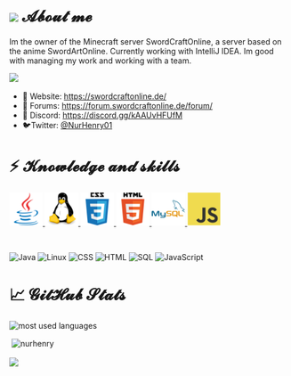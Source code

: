 
# <img height="40" src="https://raw.githubusercontent.com/innng/innng/master/assets/kyubey.gif"/> 𝓐𝓫𝓸𝓾𝓽 𝓶𝓮
Im the owner of the Minecraft server SwordCraftOnline, a server based on the anime SwordArtOnline. Currently working with IntelliJ IDEA. Im good with managing my work and working with a team.

<img src="https://cdn.discordapp.com/attachments/790628409255526431/796423852007489568/SCO_Banner_Forum_1.png"/>

- 📄 Website: https://swordcraftonline.de/
- 💬 Forums: https://forum.swordcraftonline.de/forum/
- 📱 Discord: https://discord.gg/kAAUvHFUfM
- 🐦Twitter: [@NurHenry01](https://twitter.com/NurHenry1)


# ⚡ 𝓚𝓷𝓸𝔀𝓵𝓮𝓭𝓰𝓮 𝓪𝓷𝓭 𝓼𝓴𝓲𝓵𝓵𝓼
<p align="left"> <a href="https://www.java.com" target="_blank"> <img src="https://raw.githubusercontent.com/devicons/devicon/master/icons/java/java-original.svg" alt="java" width="60" height="60"/> </a> <a href="https://www.linux.org/" target="_blank"> <img src="https://raw.githubusercontent.com/devicons/devicon/master/icons/linux/linux-original.svg" alt="linux" width="60" height="60"/> </a> <a href="https://www.w3schools.com/css/" target="_blank"> <img src="https://raw.githubusercontent.com/devicons/devicon/master/icons/css3/css3-original-wordmark.svg" alt="css3" width="60" height="60"/> </a> <a href="https://www.w3.org/html/" target="_blank"> <img src="https://raw.githubusercontent.com/devicons/devicon/master/icons/html5/html5-original-wordmark.svg" alt="html5" width="60" height="60"/> </a> <a href="https://www.mysql.com/" target="_blank"> <img src="https://raw.githubusercontent.com/devicons/devicon/master/icons/mysql/mysql-original-wordmark.svg" alt="mysql" width="60" height="60"/> </a> <a href="https://developer.mozilla.org/en-US/docs/Web/JavaScript" target="_blank"> <img src="https://raw.githubusercontent.com/devicons/devicon/master/icons/javascript/javascript-original.svg" alt="javascript" width="60" height="60"/> </a>   </p><br />

![Java](https://img.shields.io/badge/java-Advanced-purple)
![Linux](https://img.shields.io/badge/linux-Advanced-purple)
![CSS](https://img.shields.io/badge/css-Good-green)
![HTML](https://img.shields.io/badge/html-Good-green)
![SQL](https://img.shields.io/badge/sql-Good-green)
![JavaScript](https://img.shields.io/badge/javascript-Beginner-orange)


# 📈 𝓖𝓲𝓽𝓗𝓾𝓫 𝓢𝓽𝓪𝓽𝓼

<img aligin="center" src="https://github-readme-stats.vercel.app/api?username=nurhenry&theme=midnight-purple&show_icons=true&locale=en" alt="most used languages">

<p>&nbsp;<img align="center" src="https://github-readme-stats.vercel.app/api?username=nurhenry&theme=midnight-purple&show_icons=true&locale=en" alt="nurhenry" /></p>
<a align="center" href="https://github.com/NurHenry/Webseite">
        <img align="center" src="https://github-readme-stats.vercel.app/api/pin/?username=NurHenry&repo=Webseite&theme=midnight-purple" />
</a>
<!-- <p><img  src="https://github-readme-stats.vercel.app/api/top-langs?username=nurhenry&theme=jolly&show_icons=true&locale=en&layout=compact" alt="nurhenry" /></p><br /> -->
<!-- <p><img align="center" src="https://github-readme-streak-stats.herokuapp.com/?user=nurhenry&" alt="nurhenry" /></p> -->
